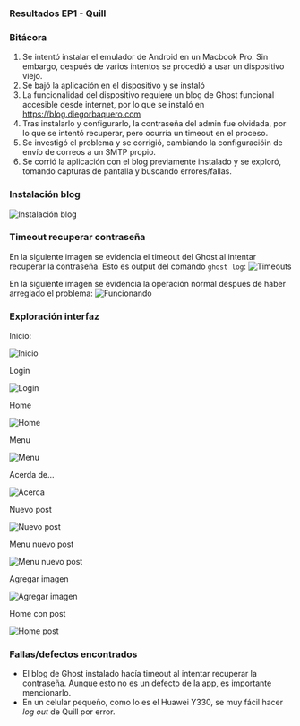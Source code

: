 ### Resultados EP1 - Quill

### Bitácora
1. Se intentó instalar el emulador de Android en un Macbook Pro. Sin embargo, después de varios intentos se procedió a usar un dispositivo viejo.
2. Se bajó la aplicación en el dispositivo y se instaló
3. La funcionalidad del dispositivo requiere un blog de Ghost funcional accesible desde internet, por lo que se instaló en https://blog.diegorbaquero.com
4. Tras instalarlo y configurarlo, la contraseña del admin fue olvidada, por lo que se intentó recuperar, pero ocurría un timeout en el proceso.
5. Se investigó el problema y se corrigió, cambiando la configuracióin de envío de correos a un SMTP propio.
6. Se corrió la aplicación con el blog previamente instalado y se exploró, tomando capturas de pantalla y buscando errores/fallas.

### Instalación blog
![Instalación blog](Instalación_blog.jpg)

### Timeout recuperar contraseña

En la siguiente imagen se evidencia el timeout del Ghost al intentar recuperar la contraseña. Esto es output del comando `ghost log`:
![Timeouts](Timeouts_recuperar.jpg)

En la siguiente imagen se evidencia la operación normal después de haber arreglado el problema:
![Funcionando](Funcionando.jpg)

### Exploración interfaz

Inicio:

![Inicio](Inicio.jpeg)

Login

![Login](Login.jpeg)

Home

![Home](Home.jpeg)

Menu

![Menu](Menu.jpeg)

Acerda de...

![Acerca](Acerca.jpeg)

Nuevo post

![Nuevo post](Nuevo_post.jpeg)

Menu nuevo post

![Menu nuevo post](Menu_nuevo_post.jpeg)

Agregar imagen

![Agregar imagen](Agregar_imagen.jpeg)

Home con post

![Home post](Home_post.jpeg)

### Fallas/defectos encontrados
- El blog de Ghost instalado hacía timeout al intentar recuperar la contraseña. Aunque esto no es un defecto de la app, es importante mencionarlo.
- En un celular pequeño, como lo es el Huawei Y330, se muy fácil hacer *log out* de Quill por error.
